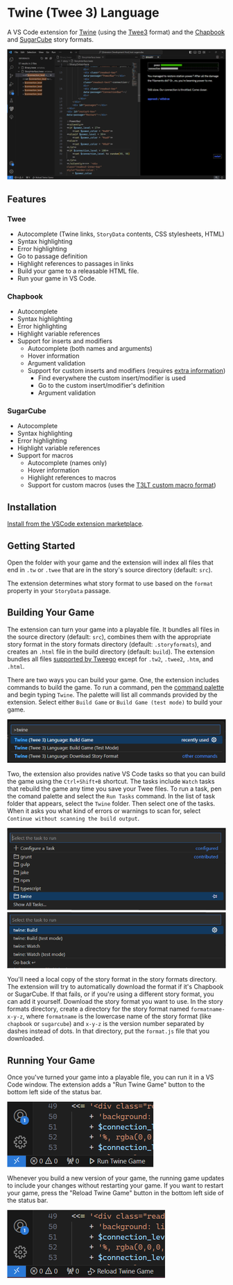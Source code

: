 # Twine (Twee 3) Language

A VS Code extension for [Twine] (using the [Twee3] format) and the [Chapbook] and [SugarCube] story formats.

![Extension Screenshot](https://raw.githubusercontent.com/sgranade/twine-twee-language/main/images/twine-extension.png)

## Features

### Twee

-   Autocomplete (Twine links, `StoryData` contents, CSS stylesheets, HTML)
-   Syntax highlighting
-   Error highlighting
-   Go to passage definition
-   Highlight references to passages in links
-   Build your game to a releasable HTML file.
-   Run your game in VS Code.

### Chapbook

-   Autocomplete
-   Syntax highlighting
-   Error highlighting
-   Highlight variable references
-   Support for inserts and modifiers
    -   Autocomplete (both names and arguments)
    -   Hover information
    -   Argument validation
    -   Support for custom inserts and modifiers (requires [extra information][custom chapbook functions])
        -   Find everywhere the custom insert/modifier is used
        -   Go to the custom insert/modifier's definition
        -   Argument validation

### SugarCube

-   Autocomplete
-   Syntax highlighting
-   Error highlighting
-   Highlight variable references
-   Support for macros
    -   Autocomplete (names only)
    -   Hover information
    -   Highlight references to macros
    -   Support for custom macros (uses the [T3LT custom macro format])

## Installation

[Install from the VSCode extension marketplace][marketplace].

## Getting Started

Open the folder with your game and the extension will index all files that end in `.tw` or `.twee` that are in the story's source directory (default: `src`).

The extension determines what story format to use based on the `format` property in your `StoryData` passage.

## Building Your Game

The extension can turn your game into a playable file. It bundles all files in the source directory (default: `src`), combines them with the appropriate story format in the story formats directory (default: `.storyformats`), and creates an `.html` file in the build directory (default: `build`). The extension bundles all files [supported by Tweego][Tweego files] except for `.tw2`, `.twee2`, `.htm`, and `.html`.

There are two ways you can build your game. One, the extension includes commands to build the game. To run a command, pen the [command palette] and begin typing `Twine`. The palette will list all commands provided by the extension. Select either `Build Game` or `Build Game (test mode)` to build your game.

![Build Game Commands](https://raw.githubusercontent.com/sgranade/twine-twee-language/main/images/twine-extension-commands.png)

Two, the extension also provides native VS Code tasks so that you can build the game using the `Ctrl+Shift+B` shortcut. The tasks include `Watch` tasks that rebuild the game any time you save your Twee files. To run a task, pen the comand palette and select the `Run Tasks` command. In the list of task folder that appears, select the `Twine` folder. Then select one of the tasks. When it asks you what kind of errors or warnings to scan for, select `Continue without scanning the build output`.

![Build Game Tasks](https://raw.githubusercontent.com/sgranade/twine-twee-language/main/images/twine-extension-tasks.png)

You'll need a local copy of the story format in the story formats directory. The extension will try to automatically download the format if it's Chapbook or SugarCube. If that fails, or if you're using a different story format, you can add it yourself. Download the story format you want to use. In the story formats directory, create a directory for the story format named `formatname-x-y-z`, where `formatname` is the lowercase name of the story format (like `chapbook` or `sugarcube`) and `x-y-z` is the version number separated by dashes instead of dots. In that directory, put the `format.js` file that you downloaded.

## Running Your Game

Once you've turned your game into a playable file, you can run it in a VS Code window. The extension adds a "Run Twine Game" button to the bottom left side of the status bar.

![Run Game](https://raw.githubusercontent.com/sgranade/twine-twee-language/main/images/twine-extension-run-game.png)

Whenever you build a new version of your game, the running game updates to include your changes without restarting your game. If you want to restart your game, press the "Reload Twine Game" button in the bottom left side of the status bar.

![Reload Game](https://raw.githubusercontent.com/sgranade/twine-twee-language/main/images/twine-extension-reload-game.png)

[Chapbook]: https://klembot.github.io/chapbook/
[command palette]: https://code.visualstudio.com/docs/getstarted/userinterface#_command-palette
[custom chapbook functions]: docs/chapbook-custom-inserts-modifiers.md
[marketplace]: https://marketplace.visualstudio.com/items?itemName=StephenGranade.twine-twee-language
[SugarCube]: https://www.motoslave.net/sugarcube/2/
[Twee3]: https://github.com/iftechfoundation/twine-specs/blob/master/twee-3-specification.md
[Tweego files]: http://www.motoslave.net/tweego/docs/#usage-supported-files
[Twee 3 Language Tools]: https://github.com/cyrusfirheir/twee3-language-tools/
[T3LT custom macro format]: https://github.com/cyrusfirheir/twee3-language-tools/?tab=readme-ov-file#custom-macro-definitions-for-sugarcube
[Twine]: https://twinery.org/
